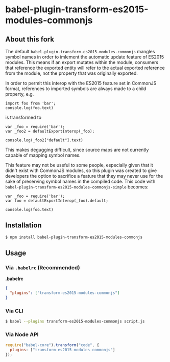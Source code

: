 # babel-plugin-transform-es2015-modules-commonjs

## About this fork

The default `babel-plugin-transform-es2015-modules-commonjs` mangles symbol names in order to imlement the automatic update feature of ES2015 modules. This means if an export mutates within the module, consumers that reference the exported entity will refer to the actual exported reference from the module, not the property that was originally exported.

In order to permit this interop with the ES2015 feature set in CommonJS format, references to imported symbols are always made to a child property, e.g.

    import foo from 'bar';
    console.log(foo.text)

is transformed to 

    var _foo = require('bar');
    var _foo2 = defaultExportInterop(_foo);

    console.log(_foo2["default"].text)

This makes degugging difficult, since source maps are not currently capable of mapping symbol names.

This feature may not be useful to some people, especially given that it didn't exist with CommonJS modules, so this plugin was created to give developers the option to sacrifice a feature that they may never use for the sake of preserving symbol names in the compiled code. This code with `babel-plugin-transform-es2015-modules-commonjs-simple` becomes:

    var _foo = require('bar');
    var foo = defaultExportInterop(_foo).default;

    console.log(foo.text)




## Installation

```sh
$ npm install babel-plugin-transform-es2015-modules-commonjs
```

## Usage

### Via `.babelrc` (Recommended)

**.babelrc**

```json
{
  "plugins": ["transform-es2015-modules-commonjs"]
}
```

### Via CLI

```sh
$ babel --plugins transform-es2015-modules-commonjs script.js
```

### Via Node API

```javascript
require("babel-core").transform("code", {
  plugins: ["transform-es2015-modules-commonjs"]
});
```
